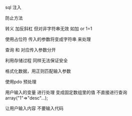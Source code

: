 sql 注入

防止方法

转义
加反斜杠  但对非字符串无效  如加 or 1=1

使用占位符
传入的参数将变成字符串 来处理

查询 和 对应传入参数分开

利用存储过程  同样无法保证安全

格式化数据，用正则匹配输入参数

使用pdo 预处理

用户输入的变量 进行处理 变成固定数组里的值 不直接进行查询  array("1"=>"desc"...);

让用户输入内容 不要输入代码



